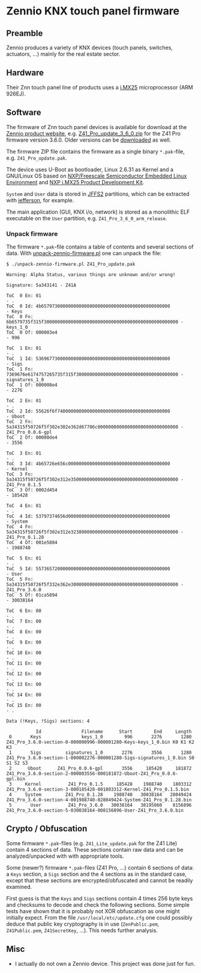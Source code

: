 
# Zennio KNX touch panel firmware

## Preamble

Zennio produces a variety of KNX devices (touch panels, switches, actuators, ...) mainly for the real estate sector.

## Hardware

Their Znn touch panel line of products uses a [i.MX25](https://www.nxp.com/docs/en/fact-sheet/IMX25INDFS.pdf)
microprocessor (ARM 926EJ).

## Software

The firmware of Znn touch panel devices is available for download at
the [Zennio product website](https://www.zennio.com/products/touch-panels-room-controllers),
e.g. [Z41_Pro_update_3_6_0.zip](https://www.zennio.com/download/application_program_firmware_z41_pro-3.6.0)
for the Z41 Pro firmware version 3.6.0. Older versions can be [downloaded](https://www.zennio.com/old-versions/z41-pro-older-versions) as well.

The firmware ZIP file contains the firmware as a single binary `*.pak`-file, e.g. `Z41_Pro_update.pak`.

The device uses U-Boot as bootloader, Linux 2.6.31 as Kernel and a GNU/Linux
OS based on [NXP/Freescale Semiconductor Embedded Linux Environment](https://www.nxp.com/design/software/embedded-software/i-mx-software/embedded-linux-for-i-mx-applications-processors:IMXLINUX)
and [NXP i.MX25 Product Development Kit](https://www.nxp.com/design/development-boards/i-mx-evaluation-and-development-boards/i-mx25-product-development-kit:IMX25PDK).

`System` and `User` data is stored in [JFFS2](https://en.wikipedia.org/wiki/JFFS2) partitions,
which can be extracted with [jefferson](https://github.com/sviehb/jefferson), for example.

The main application (GUI, KNX i/o, network) is stored as a monolithic ELF executable
on the `User` partition, e.g. `Z41_Pro_3_6_0_arm_release`.

### Unpack firmware

The firmware `*.pak`-file contains a table of contents and several sections of data.
With [unpack-zennio-firmware.pl](unpack-zennio-firmware.pl) one can unpack the file:

```
$ ./unpack-zennio-firmware.pl Z41_Pro_update.pak

Warning: Alpha Status, various things are unknown and/or wrong!

Signature: 5a343141 - Z41A

ToC  0 En: 01                                                               - .
ToC  0 Id: 4b657973000000000000000000000000000000000000000000               - Keys
ToC  0 Fn: 6b6579735f315f30000000000000000000000000000000000000000000000000 - keys_1_0
ToC  0 Of: 000003e4                                                         - 996

ToC  1 En: 01                                                               - .
ToC  1 Id: 53696773000000000000000000000000000000000000000000               - Sigs
ToC  1 Fn: 7369676e6174757265735f315f30000000000000000000000000000000000000 - signatures_1_0
ToC  1 Of: 000008e4                                                         - 2276

ToC  2 En: 01                                                               - .
ToC  2 Id: 55626f6f740000000000000000000000000000000000000000               - Uboot
ToC  2 Fn: 5a34315f50726f5f302e302e362d67706c000000000000000000000000000000 - Z41_Pro_0.0.6-gpl
ToC  2 Of: 00000de4                                                         - 3556

ToC  3 En: 01                                                               - .
ToC  3 Id: 4b65726e656c00000000000000000000000000000000000000               - Kernel
ToC  3 Fn: 5a34315f50726f5f302e312e3500000000000000000000000000000000000000 - Z41_Pro_0.1.5
ToC  3 Of: 0002d454                                                         - 185428

ToC  4 En: 01                                                               - .
ToC  4 Id: 53797374656d00000000000000000000000000000000000000               - System
ToC  4 Fn: 5a34315f50726f5f302e312e3238000000000000000000000000000000000000 - Z41_Pro_0.1.28
ToC  4 Of: 001e5884                                                         - 1988740

ToC  5 En: 01                                                               - .
ToC  5 Id: 55736572000000000000000000000000000000000000000000               - User
ToC  5 Fn: 5a34315f50726f5f332e362e3000000000000000000000000000000000000000 - Z41_Pro_3.6.0
ToC  5 Of: 01ca5894                                                         - 30038164

ToC  6 En: 00                                                               - .
ToC  7 En: 00                                                               - .
ToC  8 En: 00                                                               - .
ToC  9 En: 00                                                               - .
ToC 10 En: 00                                                               - .
ToC 11 En: 00                                                               - .
ToC 12 En: 00                                                               - .
ToC 13 En: 00                                                               - .
ToC 14 En: 00                                                               - .
ToC 15 En: 00                                                               - .

Data (!Keys, !Sigs) sections: 4

           Id               Filename      Start        End     Length
 0       Keys               keys_1_0        996       2276       1280 Z41_Pro_3.6.0-section-0-000000996-000001280-Keys-keys_1_0.bin K0 K1 K2 K3
 1       Sigs         signatures_1_0       2276       3556       1280 Z41_Pro_3.6.0-section-1-000002276-000001280-Sigs-signatures_1_0.bin S0 S1 S2 S3
 2      Uboot      Z41_Pro_0.0.6-gpl       3556     185428     181872 Z41_Pro_3.6.0-section-2-000003556-000181872-Uboot-Z41_Pro_0.0.6-gpl.bin
 3     Kernel          Z41_Pro_0.1.5     185428    1988740    1803312 Z41_Pro_3.6.0-section-3-000185428-001803312-Kernel-Z41_Pro_0.1.5.bin
 4     System         Z41_Pro_0.1.28    1988740   30038164   28049424 Z41_Pro_3.6.0-section-4-001988740-028049424-System-Z41_Pro_0.1.28.bin
 5       User          Z41_Pro_3.6.0   30038164   38195060    8156896 Z41_Pro_3.6.0-section-5-030038164-008156896-User-Z41_Pro_3.6.0.bin

```

## Crypto / Obfuscation

Some firmware `*.pak`-files (e.g. `Z41_Lite_update.pak` for the Z41 Lite)
contain 4 sections of data. These sections contain raw data and can be
analyzed/unpacked with with appropriate tools.

Some (newer?) firmware `*.pak`-files (Z41 Pro, ...) contain 6 sections of
data: a `Keys` section, a `Sigs` section and the 4 sections as in the standard case,
except that these sections are encrypted/obfuscated and cannot be readily examined.

First guess is that the `Keys` and `Sigs` sections contain 4 times 256 byte
keys and checksums to decode and check the following sections.
Some simple tests have shown that it is probably not XOR obfuscation
as one might initially expect. From the file `/usr/local/etc/update.cfg` one
could possibly deduce that public key cryptography is in use
(`ZenPublic.pem`, `Z41Public.pem`, `Z41SecretKey`, ...).
This needs further analysis.

## Misc

- I actually do not own a Zennio device. This project was done just for fun.
